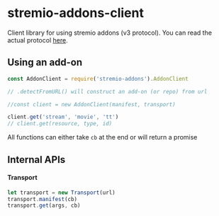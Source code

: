 # stremio-addons-client

Client library for using stremio addons (v3 protocol). You can read the actual protocol [here](https://github.com/Stremio/stremio-addons-sdk/blob/master/docs/protocol.md).

## Using an add-on

```javascript
const AddonClient = require('stremio-addons').AddonClient

// .detectFromURL() will construct an add-on (or repo) from url

//const client = new AddonClient(manifest, transport)

client.get('stream', 'movie', 'tt')
// client.get(resource, type, id)
```

All functions can either take `cb` at the end or will return a promise

## Internal APIs

#### Transport

```javascript
let transport = new Transport(url)
transport.manifest(cb)
transport.get(args, cb)
```
